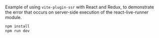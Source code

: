 Example of using `vite-plugin-ssr` with React and Redux, to demonstrate the error that occurs on server-side execution of the react-live-runner module.

```bash
npm install
npm run dev
```
